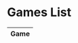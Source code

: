 # Games List

<table id="GamesList">
<thead>
<tr>
	<th colspan="2">Game</th>
</tr>
</thead>
<tbody>
</tbody>
</table>

